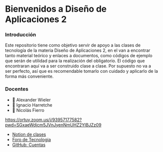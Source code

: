 # Bienvenidos a Diseño de Aplicaciones 2

### Introducción

Este repositorio tiene como objetivo servir de apoyo a las clases de tecnología de la materia Diseño de Aplicaciones 2, en el van a encontrar tanto material teórico y enlaces a documentos, como códigos de ejemplo que serán de utilidad para la realización del obligatorio.
El código que encontraran aquí va a ser construido clase a clase. Por supuesto no va a ser perfecto, así que es recomendable tomarlo con cuidado y aplicarlo de la forma más conveniente.

### Docentes

- :rocket: Alexander Wieler 
- :tophat: Ignacio Harretche  
- :goat: Nicolás Fierro    

https://ortuy.zoom.us/j/93957177582?pwd=SGxaeWdjcm5JVnJyenNmUHZ2YlBJZz09

* [Notion de clases](https://disenio-de-apliaciones-2.notion.site/AN-M5A-students-c10008719e4745bab6c2652fa0fd223b)
* [Foro de Tecnologia](https://aulas.ort.edu.uy/mod/forum/view.php?id=231726)
* [GitHub: Cuentas](https://fi365-my.sharepoint.com/:x:/g/personal/aw177322_fi365_ort_edu_uy/ETy_lJcO_qZHo2VUIHc4LDMBXKqihEIylaxR7i_80gCI_A?e=cqPzQU)
